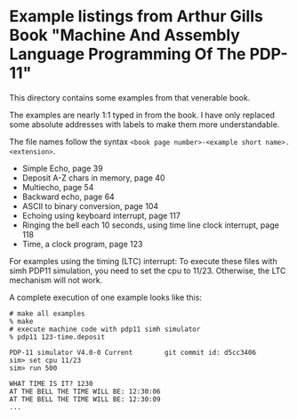 # Example listings from Arthur Gills Book "Machine And Assembly Language Programming Of The PDP-11"
This directory contains some examples from that venerable book.

The examples are nearly 1:1 typed in from the book. I have only replaced some
absolute addresses with labels to make them more understandable.

The file names follow the syntax ```<book page number>-<example short name>.<extension>```.

* Simple Echo, page 39
* Deposit A-Z chars in memory, page 40
* Multiecho, page 54
* Backward echo, page 64
* ASCII to binary conversion, page 104
* Echoing using keyboard interrupt, page 117
* Ringing the bell each 10 seconds, using time line clock interrupt, page 118
* Time, a clock program, page 123

For examples using the timing (LTC) interrupt: To execute these files with simh PDP11 simulation, 
you need to set the cpu to 11/23. Otherwise, the LTC mechanism will not work.

A complete execution of one example looks like this:

```shell
# make all examples
% make
# execute machine code with pdp11 simh simulator
% pdp11 123-time.deposit 

PDP-11 simulator V4.0-0 Current        git commit id: d5cc3406
sim> set cpu 11/23
sim> run 500

WHAT TIME IS IT? 1230
AT THE BELL THE TIME WILL BE: 12:30:06
AT THE BELL THE TIME WILL BE: 12:30:09
...
```

